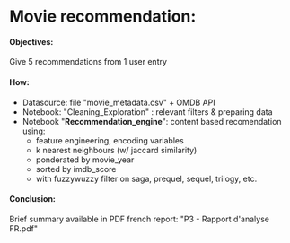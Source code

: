 Movie recommendation:
===

#### Objectives: 
Give 5 recommendations from 1 user entry

#### How:
- Datasource: file "movie_metadata.csv" + OMDB API
- Notebook: "Cleaning_Exploration" : relevant filters & preparing data
- Notebook "<b>Recommendation_engine</b>": content based recomendation using:
	- feature engineering, encoding variables
	- k nearest neighbours (w/ jaccard similarity)
	- ponderated by movie_year
	- sorted by imdb_score
	- with fuzzywuzzy filter on saga, prequel, sequel, trilogy, etc. 

#### Conclusion:
Brief summary available in PDF french report: "P3 - Rapport d'analyse FR.pdf"
